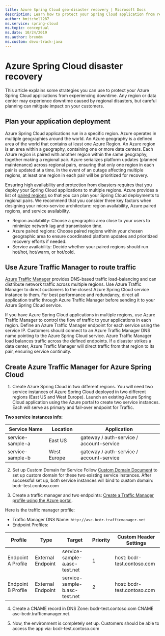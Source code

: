 ```yaml
---
title: Azure Spring Cloud geo-disaster recovery | Microsoft Docs
description: Learn how to protect your Spring Cloud application from regional outages
author: bmitchell287
ms.service: spring-cloud
ms.topic: conceptual
ms.date: 10/24/2019
ms.author: brendm
ms.custom: devx-track-java
---
```


# Azure Spring Cloud disaster recovery

This article explains some strategies you can use to protect your Azure Spring Cloud applications from experiencing downtime.  Any region or data center may experience downtime caused by regional disasters, but careful planning can mitigate impact on your customers.

## Plan your application deployment

Azure Spring Cloud applications run in a specific region.  Azure operates in multiple geographies around the world. An Azure geography is a defined area of the world that contains at least one Azure Region. An Azure region is an area within a geography, containing one or more data centers.  Each Azure region is paired with another region within the same geography, together making a regional pair. Azure serializes platform updates (planned maintenance) across regional pairs, ensuring that only one region in each pair is updated at a time. In the event of an outage affecting multiple regions, at least one region in each pair will be prioritized for recovery.

Ensuring high availability and protection from disasters requires that you deploy your Spring Cloud applications to multiple regions.  Azure provides a list of [paired regions](../best-practices-availability-paired-regions.md) so that you can plan your Spring Cloud deployments to regional pairs.  We recommend that you consider three key factors when designing your micro-service architecture:  region availability, Azure paired regions, and service availability.

*  Region availability:  Choose a geographic area close to your users to minimize network lag and transmission time.
*  Azure paired regions:  Choose paired regions within your chosen geographic area to ensure coordinated platform updates and prioritized recovery efforts if needed.
*  Service availability:   Decide whether your paired regions should run hot/hot, hot/warm, or hot/cold.

## Use Azure Traffic Manager to route traffic

[Azure Traffic Manager](../traffic-manager/traffic-manager-overview.md) provides DNS-based traffic load-balancing and can distribute network traffic across multiple regions.  Use Azure Traffic Manager to direct customers to the closest Azure Spring Cloud service instance to them.  For best performance and redundancy, direct all application traffic through Azure Traffic Manager before sending it to your Azure Spring Cloud service.

If you have Azure Spring Cloud applications in multiple regions, use Azure Traffic Manager to control the flow of traffic to your applications in each region.  Define an Azure Traffic Manager endpoint for each service using the service IP. Customers should connect to an Azure Traffic Manager DNS name pointing to the Azure Spring Cloud service.  Azure Traffic Manager load balances traffic across the defined endpoints.  If a disaster strikes a data center, Azure Traffic Manager will direct traffic from that region to its pair, ensuring service continuity.

## Create Azure Traffic Manager for Azure Spring Cloud

1. Create Azure Spring Cloud in two different regions.
You will need two service instances of Azure Spring Cloud deployed in two different regions (East US and West Europe). Launch an existing Azure Spring Cloud application using the Azure portal to create two service instances. Each will serve as primary and fail-over endpoint for Traffic. 

**Two service instances info:**

| Service Name | Location | Application |
|--|--|--|
| service-sample-a | East US | gateway / auth-service / account-service |
| service-sample-b | West Europe | gateway / auth-service / account-service |

2. Set up Custom Domain for Service
Follow [Custom Domain Document](spring-cloud-tutorial-custom-domain.md) to set up custom domain for these two existing service instances. After successful set up, both service instances will bind to custom domain: bcdr-test.contoso.com

3. Create a traffic manager and two endpoints: [Create a Traffic Manager profile using the Azure portal](https://docs.microsoft.com/azure/traffic-manager/quickstart-create-traffic-manager-profile).

Here is the traffic manager profile:
* Traffic Manager DNS Name: `http://asc-bcdr.trafficmanager.net`
* Endpoint Profiles: 

| Profile | Type | Target | Priority | Custom Header Settings |
|--|--|--|--|--|
| Endpoint A Profile | External Endpoint | service-sample-a.asc-test.net | 1 | host: bcdr-test.contoso.com |
| Endpoint B Profile | External Endpoint | service-sample-b.asc-test.net | 2 | host: bcdr-test.contoso.com |

4. Create a CNAME record in DNS Zone: bcdr-test.contoso.com CNAME asc-bcdr.trafficmanager.net. 

5. Now, the environment is completely set up. Customers should be able to access the app via: bcdr-test.contoso.com